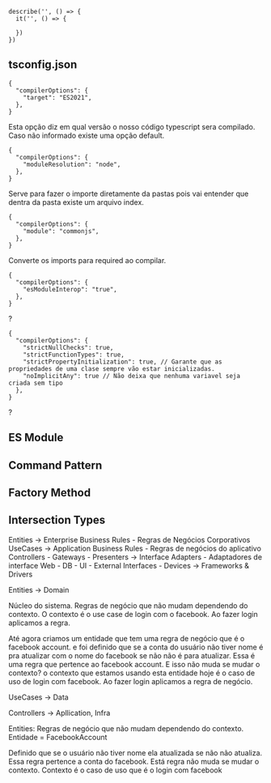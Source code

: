 ```
describe('', () => {
  it('', () => {

  })
})

```

## tsconfig.json

```
{
  "compilerOptions": {
    "target": "ES2021",
  },
}
```

Esta opção diz em qual versão o nosso código typescript sera compilado. Caso não informado existe uma opção default.

```
{
  "compilerOptions": {
    "moduleResolution": "node",
  },
}
```

Serve para fazer o importe diretamente da pastas pois vai entender que dentra da pasta existe um arquivo index.

```
{
  "compilerOptions": {
    "module": "commonjs",
  },
}
```

Converte os imports para required ao compilar.

```
{
  "compilerOptions": {
    "esModuleInterop": "true",
  },
}
```

?

```
{
  "compilerOptions": {
    "strictNullChecks": true,
    "strictFunctionTypes": true,
    "strictPropertyInitialization": true, // Garante que as propriedades de uma clase sempre vão estar inicializadas.
    "noImplicitAny": true // Não deixa que nenhuma variavel seja criada sem tipo
  },
}
```

?

## ES Module

## Command Pattern
## Factory Method
## Intersection Types

Entities -> Enterprise Business Rules - Regras de Negócios Corporativos
UseCases -> Application Business Rules - Regras de negócios do aplicativo
Controllers - Gateways - Presenters -> Interface Adapters - Adaptadores de interface
Web - DB - UI - External Interfaces - Devices -> Frameworks & Drivers

Entities -> Domain

Núcleo do sistema. Regras de negócio que não mudam dependendo do contexto. O contexto é o use case de login com o facebook.
Ao fazer login aplicamos a regra.

Até agora criamos um entidade que tem uma regra de negócio que é o facebook account. e foi definido que se a conta do usuário
não tiver nome é pra atualizar com o nome do facebook se não não é para atualizar. Essa é uma regra que pertence ao facebook account. E isso não muda se mudar o contexto? o contexto que estamos usando esta entidade hoje é o caso de uso de login com facebook. Ao fazer login aplicamos a regra de negócio.

UseCases -> Data

Controllers -> Apllication, Infra

Entities: Regras de negócio que não mudam dependendo do contexto.
Entidade = FacebookAccount

Definido que se o usuário não tiver nome ela atualizada se não não atualiza. Essa regra pertence a conta do facebook.
Está regra não muda se mudar o contexto.
Contexto é o caso de uso que é o login com facebook
